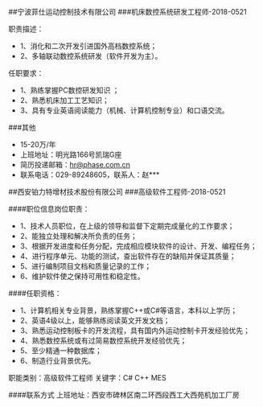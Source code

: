 
##宁波菲仕运动控制技术有限公司
###机床数控系统研发工程师-2018-0521

职责描述：

- 1、消化和二次开发引进国外高档数控系统；
- 2、多轴联动数控系统研发（软件开发为主）。

任职要求：

- 1、熟练掌握PC数控研发知识 ；
- 2、熟悉机床加工工艺知识；
- 3、具有专业英语阅读能力（机械、计算机控制专业）和口语交流。

###其他 

- 15-20万/年
- 上班地址：明光路166号凯瑞G座
- 简历投递邮箱：hr@phase.com.cn
- 联系电话：029-89248605，联系人：赵***

##西安铂力特增材技术股份有限公司
###高级软件工程师-2018-0521

####职位信息岗位职责：

- 1、技术人员职位，在上级的领导和监督下定期完成量化的工作要求；
- 2、能独立处理和解决所负责的任务；
- 3、根据开发进度和任务分配，完成相应模块软件的设计、开发、编程任务；
- 4、进行程序单元、功能的测试，查出软件存在的缺陷并保证其质量；
- 5、进行编制项目文档和质量记录的工作；
- 6、维护软件使之保持可用性和稳定性。


####任职资格：

- 1、计算机相关专业背景，熟练掌握C++或C#等语言，本科以上学历；
- 2、英语4级以上，能够熟练阅读英文开发文档；
- 3、熟悉运动控制板卡的开发流程，具有国内外运动控制卡开发经验优先；
- 4、熟悉数控系统或有过简易数控系统开发经验优先；
- 5、至少精通一种数据库；
- 6、制造行业背景优先。

职能类别：高级软件工程师 关键字：C# C++ MES


####联系方式
上班地址：西安市碑林区南二环西段西工大西苑机加工厂房
